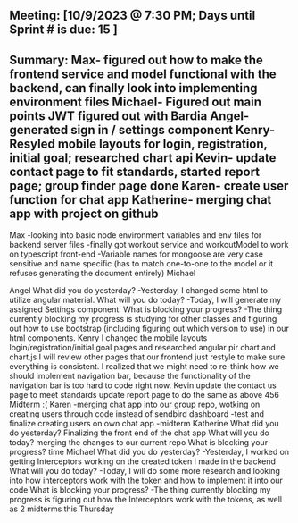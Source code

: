 Meeting: [10/9/2023 @ 7:30 PM; Days until Sprint # is due: 15 ]
-----
Summary:
Max- figured out how to make the frontend service and model functional with the backend, can finally look into implementing environment files
Michael- Figured out main points JWT figured out with Bardia
Angel- generated sign in / settings component
Kenry- Resyled mobile layouts for login, registration, initial goal; researched chart api
Kevin- update contact page to fit standards, started report page; group finder page done
Karen- create user function for chat app
Katherine- merging chat app with project on github
-----
Max
-looking into basic node environment variables and env files for backend server files
-finally got workout service and workoutModel to work on typescript front-end
-Variable names for mongoose are very case sensitive and name specific (has to match one-to-one to the model or it refuses generating the document entirely)
Michael



Angel
What did you do yesterday? 
-Yesterday, I changed some html to utilize angular material.
What will you do today?
-Today, I will generate my assigned Settings component. 
What is blocking your progress? 
-The thing currently blocking my progress is studying for other classes and figuring out how to use bootstrap (including figuring out which version to use) in our html components.
Kenry
I changed the mobile layouts login/registration/initial goal pages and researched angular pir chart and chart.js
I will review other pages that our frontend just restyle to make sure everything is consistent.
I realized that we might need to re-think how we should implement navigation bar, because the functionality of the navigation bar is too hard to code right now.
Kevin
update the contact us page to meet standards
update report page to do the same as above
456 Midterm :(
Karen
-merging chat app into our group repo, wotking on creating users through code instead of sendbird dashboard
-test and finalize creating users on own chat app
-midterm
Katherine
What did you do yesterday? 
Finalizing the front end of the chat app
What will you do today?
merging the changes to our current repo
What is blocking your progress?
time
Michael
What did you do yesterday? 
-Yesterday, I worked on getting Interceptors working on the created token I made in the backend
What will you do today?
-Today, I will do some more research and looking into how interceptors work with the token and how to implement it into our code 
What is blocking your progress? 
-The thing currently blocking my progress is figuring out how the Interceptors work with the tokens, as well as 2 midterms this Thursday
